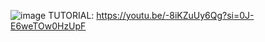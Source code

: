 ![image](https://github.com/iqrarafiq12/Short-Projects/assets/123827193/3145711c-c1f5-4b8c-aaff-2ab2ca9cb0b4)
TUTORIAL: https://youtu.be/-8iKZuUy6Qg?si=0J-E6weTOw0HzUpF
